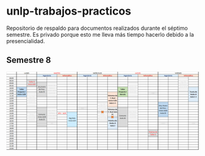 # unlp-trabajos-practicos
Repositorio de respaldo para documentos realizados durante el séptimo semestre. Es privado porque esto me lleva más tiempo hacerlo debido a la presencialidad.

## Semestre 8
![Horarios Semestre 8](https://github.com/sergiocarp10/unlp-info-s7/blob/main/Horarios%202do%20Semestre%202022.png)
